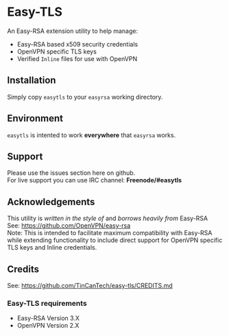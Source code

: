# Easy-TLS
An Easy-RSA extension utility to help manage:
+ Easy-RSA based x509 security credentials
+ OpenVPN specific TLS keys
+ Verified `Inline` files for use with OpenVPN

## Installation
Simply copy `easytls` to your `easyrsa` working directory.

## Environment
`easytls` is intented to work **everywhere** that `easyrsa` works.

## Support
Please use the issues section here on github. <br>
For live support you can use IRC channel: **Freenode/#easytls**

## Acknowledgements
This utility is *written in the style of* and *borrows heavily from* Easy-RSA <br>
See: https://github.com/OpenVPN/easy-rsa <br>
Note: This is intended to facilitate maximum compatibility with Easy-RSA while extending functionality to include direct support for OpenVPN specific TLS keys and Inline credentials.

## Credits
See: https://github.com/TinCanTech/easy-tls/CREDITS.md

### Easy-TLS requirements
+ Easy-RSA Version 3.X
+ OpenVPN Version 2.X
